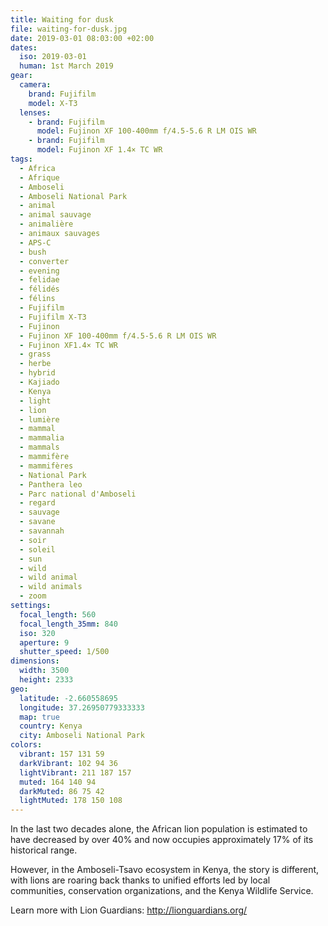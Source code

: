 ```yaml
---
title: Waiting for dusk
file: waiting-for-dusk.jpg
date: 2019-03-01 08:03:00 +02:00
dates:
  iso: 2019-03-01
  human: 1st March 2019
gear:
  camera:
    brand: Fujifilm
    model: X-T3
  lenses:
    - brand: Fujifilm
      model: Fujinon XF 100-400mm f/4.5-5.6 R LM OIS WR
    - brand: Fujifilm
      model: Fujinon XF 1.4× TC WR
tags:
  - Africa
  - Afrique
  - Amboseli
  - Amboseli National Park
  - animal
  - animal sauvage
  - animalière
  - animaux sauvages
  - APS-C
  - bush
  - converter
  - evening
  - felidae
  - félidés
  - félins
  - Fujifilm
  - Fujifilm X-T3
  - Fujinon
  - Fujinon XF 100-400mm f/4.5-5.6 R LM OIS WR
  - Fujinon XF1.4× TC WR
  - grass
  - herbe
  - hybrid
  - Kajiado
  - Kenya
  - light
  - lion
  - lumière
  - mammal
  - mammalia
  - mammals
  - mammifère
  - mammifères
  - National Park
  - Panthera leo
  - Parc national d'Amboseli
  - regard
  - sauvage
  - savane
  - savannah
  - soir
  - soleil
  - sun
  - wild
  - wild animal
  - wild animals
  - zoom
settings:
  focal_length: 560
  focal_length_35mm: 840
  iso: 320
  aperture: 9
  shutter_speed: 1/500
dimensions:
  width: 3500
  height: 2333
geo:
  latitude: -2.660558695
  longitude: 37.26950779333333
  map: true
  country: Kenya
  city: Amboseli National Park
colors:
  vibrant: 157 131 59
  darkVibrant: 102 94 36
  lightVibrant: 211 187 157
  muted: 164 140 94
  darkMuted: 86 75 42
  lightMuted: 178 150 108
---
```


In the last two decades alone, the African lion population is estimated to have decreased by over 40% and now occupies approximately 17% of  its historical range. 

However, in the Amboseli-Tsavo ecosystem in Kenya, the story is different, with lions are roaring back thanks to unified efforts led by local communities, conservation organizations, and the Kenya Wildlife Service. 

Learn more with Lion Guardians: http://lionguardians.org/

